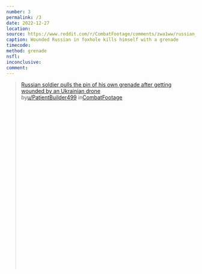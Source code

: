 ```yaml
---
number: 3
permalink: /3
date: 2022-12-27
location:
source: https://www.reddit.com/r/CombatFootage/comments/zwa1ww/russian_soldier_pulls_the_pin_of_his_own_grenade/
caption: Wounded Russian in foxhole kills himself with a grenade
timecode:
method: grenade
nsfl:
inconclusive:
comment:
---
```

<blockquote class="reddit-embed-bq" style="height:500px" data-embed-theme="dark" data-embed-height="566"><a href="https://www.reddit.com/r/CombatFootage/comments/zwa1ww/russian_soldier_pulls_the_pin_of_his_own_grenade/">Russian soldier pulls the pin of his own grenade after getting wounded by an Ukrainian drone</a><br> by<a href="https://www.reddit.com/user/PatientBuilder499/">u/PatientBuilder499</a> in<a href="https://www.reddit.com/r/CombatFootage/">CombatFootage</a></blockquote><script async="" src="https://embed.reddit.com/widgets.js" charset="UTF-8"></script>